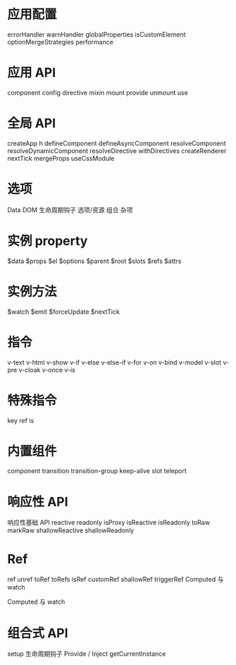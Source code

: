 # 应用配置
errorHandler
warnHandler
globalProperties
isCustomElement
optionMergeStrategies
performance

# 应用 API
component
config
directive
mixin
mount
provide
unmount
use

# 全局 API
createApp
h
defineComponent
defineAsyncComponent
resolveComponent
resolveDynamicComponent
resolveDirective
withDirectives
createRenderer
nextTick
mergeProps
useCssModule

# 选项
Data
DOM
生命周期钩子
选项/资源
组合
杂项

# 实例 property
$data
$props
$el
$options
$parent
$root
$slots
$refs
$attrs

# 实例方法
$watch
$emit
$forceUpdate
$nextTick

# 指令
v-text
v-html
v-show
v-if
v-else
v-else-if
v-for
v-on
v-bind
v-model
v-slot
v-pre
v-cloak
v-once
v-is

# 特殊指令
key
ref
is

# 内置组件
component
transition
transition-group
keep-alive
slot
teleport

# 响应性 API
响应性基础 API
reactive
readonly
isProxy
isReactive
isReadonly
toRaw
markRaw
shallowReactive
shallowReadonly

# Ref
ref
unref
toRef
toRefs
isRef
customRef
shallowRef
triggerRef
Computed 与 watch

Computed 与 watch

# 组合式 API
setup
生命周期钩子
Provide / Inject
getCurrentInstance


